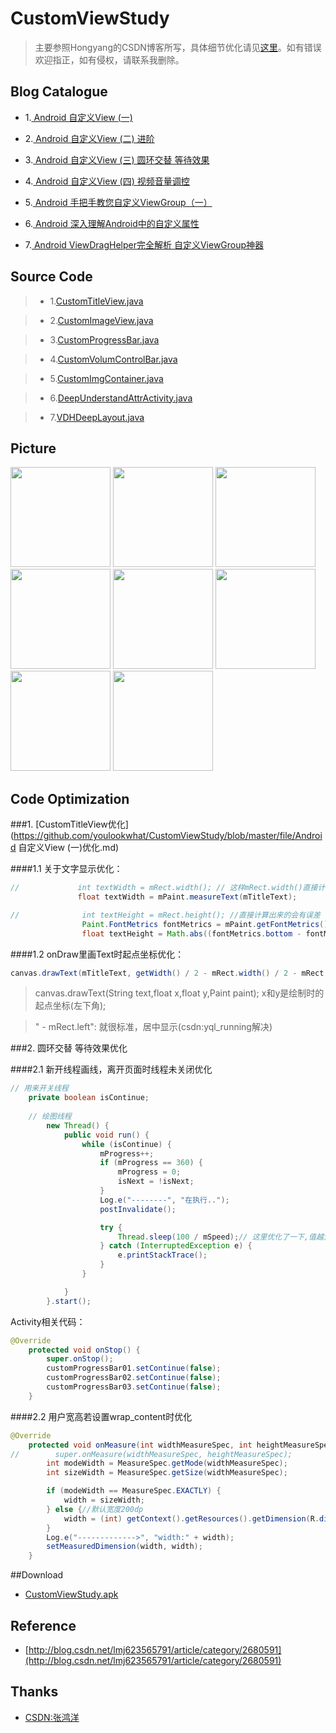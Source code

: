 # CustomViewStudy
> 主要参照Hongyang的CSDN博客所写，具体细节优化请见[这里](http://blog.csdn.net/jingbin_/article/category/6187475)。如有错误欢迎指正，如有侵权，请联系我删除。


## Blog Catalogue

 - 1.[ Android 自定义View (一)](http://blog.csdn.net/lmj623565791/article/details/24252901)

 - 2.[ Android 自定义View (二) 进阶](http://blog.csdn.net/lmj623565791/article/details/24300125)

 - 3.[ Android 自定义View (三) 圆环交替 等待效果](http://blog.csdn.net/lmj623565791/article/details/24500107)

 - 4.[ Android 自定义View (四) 视频音量调控](http://blog.csdn.net/lmj623565791/article/details/24529807)

 - 5.[ Android 手把手教您自定义ViewGroup（一）](http://blog.csdn.net/lmj623565791/article/details/38339817)

 - 6.[ Android 深入理解Android中的自定义属性](http://blog.csdn.net/lmj623565791/article/details/45022631)

 - 7.[ Android ViewDragHelper完全解析 自定义ViewGroup神器](http://blog.csdn.net/lmj623565791/article/details/46858663)



## Source Code

>- 1.[CustomTitleView.java](https://github.com/youlookwhat/CustomViewStudy/blob/master/app/src/main/java/com/example/jingbin/customview/view/CustomTitleView.java)

>- 2.[CustomImageView.java](https://github.com/youlookwhat/CustomViewStudy/blob/master/app/src/main/java/com/example/jingbin/customview/view/CustomImageView.java)

>- 3.[CustomProgressBar.java](https://github.com/youlookwhat/CustomViewStudy/blob/master/app/src/main/java/com/example/jingbin/customview/view/CustomProgressBar.java)

>- 4.[CustomVolumControlBar.java](https://github.com/youlookwhat/CustomViewStudy/blob/master/app/src/main/java/com/example/jingbin/customview/view/CustomVolumControlBar.java)

>- 5.[CustomImgContainer.java](https://github.com/youlookwhat/CustomViewStudy/blob/master/app/src/main/java/com/example/jingbin/customview/viewgroup/CustomImgContainer.java)

>- 6.[DeepUnderstandAttrActivity.java](https://github.com/youlookwhat/CustomViewStudy/blob/master/app/src/main/java/com/example/jingbin/customview/activity/DeepUnderstandAttrActivity.java)

>- 7.[VDHDeepLayout.java](https://github.com/youlookwhat/CustomViewStudy/blob/master/app/src/main/java/com/example/jingbin/customview/viewgroup/VDHDeepLayout.java)


## Picture
<img width="160" height=“274” src="https://github.com/youlookwhat/CustomViewStudy/blob/master/file/view_00.png"></img>
<img width="160" height=“274” src="https://github.com/youlookwhat/CustomViewStudy/blob/master/file/view_01.png"></img>
<img width="160" height=“274” src="https://github.com/youlookwhat/CustomViewStudy/blob/master/file/view_02.png"></img>
<img width="160" height=“274” src="https://github.com/youlookwhat/CustomViewStudy/blob/master/file/view_03.png"></img>
<img width="160" height=“274” src="https://github.com/youlookwhat/CustomViewStudy/blob/master/file/view_04.png"></img>
<img width="160" height=“274” src="https://github.com/youlookwhat/CustomViewStudy/blob/master/file/view_05.png"></img>
<img width="160" height=“274” src="https://github.com/youlookwhat/CustomViewStudy/blob/master/file/view_06.png"></img>
<img width="160" height=“274” src="https://github.com/youlookwhat/CustomViewStudy/blob/master/file/view_07.png"></img>



##  Code Optimization
###1. [CustomTitleView优化](https://github.com/youlookwhat/CustomViewStudy/blob/master/file/Android 自定义View (一)优化.md)

####1.1 关于文字显示优化：
``` java
//             int textWidth = mRect.width(); // 这样mRect.width()直接计算出来的会有误差
               float textWidth = mPaint.measureText(mTitleText);

//              int textHeight = mRect.height(); //直接计算出来的会有误差
                Paint.FontMetrics fontMetrics = mPaint.getFontMetrics();
                float textHeight = Math.abs((fontMetrics.bottom - fontMetrics.top));
```
####1.2 onDraw里画Text时起点坐标优化：
``` java
canvas.drawText(mTitleText, getWidth() / 2 - mRect.width() / 2 - mRect.left, getHeight() / 2 + mRect.height() / 2, mPaint);
``` 
>canvas.drawText(String text,float x,float y,Paint paint); x和y是绘制时的起点坐标(左下角);

>" - mRect.left":  就很标准，居中显示(csdn:yql_running解决)

###2. 圆环交替 等待效果优化

####2.1 新开线程画线，离开页面时线程未关闭优化

``` java
// 用来开关线程
    private boolean isContinue;
    
    // 绘图线程
        new Thread() {
            public void run() {
                while (isContinue) {
                    mProgress++;
                    if (mProgress == 360) {
                        mProgress = 0;
                        isNext = !isNext;
                    }
                    Log.e("--------", "在执行..");
                    postInvalidate();

                    try {
                        Thread.sleep(100 / mSpeed);// 这里优化了一下,值越大,速度越快
                    } catch (InterruptedException e) {
                        e.printStackTrace();
                    }
                }

            }
        }.start();
``` 
Activity相关代码：

``` java
@Override
    protected void onStop() {
        super.onStop();
        customProgressBar01.setContinue(false);
        customProgressBar02.setContinue(false);
        customProgressBar03.setContinue(false);
    }
``` 
####2.2 用户宽高若设置wrap_content时优化
``` java
@Override
    protected void onMeasure(int widthMeasureSpec, int heightMeasureSpec) {
//        super.onMeasure(widthMeasureSpec, heightMeasureSpec);
        int modeWidth = MeasureSpec.getMode(widthMeasureSpec);
        int sizeWidth = MeasureSpec.getSize(widthMeasureSpec);

        if (modeWidth == MeasureSpec.EXACTLY) {
            width = sizeWidth;
        } else {//默认宽度200dp
            width = (int) getContext().getResources().getDimension(R.dimen.width);
        }
        Log.e("------------->", "width:" + width);
        setMeasuredDimension(width, width);
    }
``` 

##Download
 - [CustomViewStudy.apk](http://download.csdn.net/detail/jingbin_/9678501)

## Reference
- [http://blog.csdn.net/lmj623565791/article/category/2680591](http://blog.csdn.net/lmj623565791/article/category/2680591)

##  Thanks
- [CSDN:张鸿洋](http://blog.csdn.net/lmj623565791)






